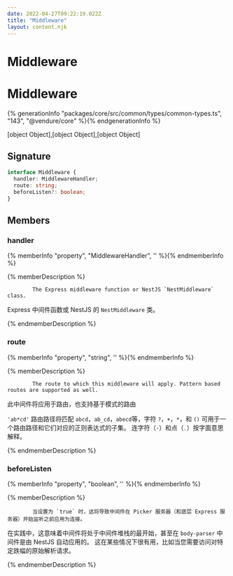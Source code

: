 ```yaml
---
date: 2022-04-27T09:22:19.022Z
title: "Middleware"
layout: content.njk
---
```

[comment]: <> (这个文件是从 PickerCC 源码中生，不要修改。请使用 "docs:build" 脚本命令生成。)

# Middleware


# Middleware

{% generationInfo "packages/core/src/common/types/common-types.ts", "143", "@vendure/core" %}{% endgenerationInfo %}

[object Object],[object Object],[object Object]

## Signature

```typescript
interface Middleware {
  handler: MiddlewareHandler;
  route: string;
  beforeListen?: boolean;
}
```
## Members

### handler

{% memberInfo "property", "MiddlewareHandler", '' %}{% endmemberInfo %}

{% memberDescription %}

            The Express middleware function or NestJS `NestMiddleware` class.
Express 中间件函数或 NestJS 的 `NestMiddleware` 类。

{% endmemberDescription %}

### route

{% memberInfo "property", "string", '' %}{% endmemberInfo %}

{% memberDescription %}

            The route to which this middleware will apply. Pattern based routes are supported as well.
此中间件将应用于路由，也支持基于模式的路由

`'ab*cd'` 路由路径将匹配 `abcd`，`ab_cd`，`abecd`等，字符 `?`，`+`，`*`，和 `()` 可用于一个路由路径和它们对应的正则表达式的子集。
连字符（`-`）和点（`.`）按字面意思解释。

{% endmemberDescription %}

### beforeListen

{% memberInfo "property", "boolean", '' %}{% endmemberInfo %}

{% memberDescription %}

            当设置为 `true` 时，这将导致中间件在 Picker 服务器（和底层 Express 服务器）开始监听之前应用为连接。
在实践中，这意味着中间件将处于中间件堆栈的最开始，甚至在 `body-parser` 中间件是由 NestJS 自动应用的。
这在某些情况下很有用，比如当您需要访问对特定跌幅的原始解析请求。

{% endmemberDescription %}


